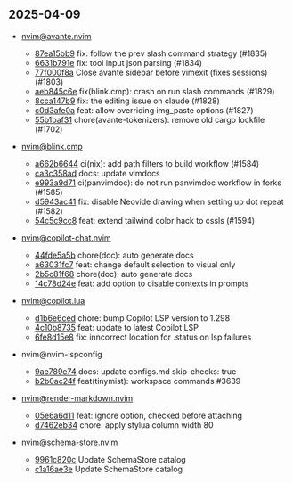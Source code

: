 ## 2025-04-09

* nvim@avante.nvim
  - [87ea15bb9](https://github.com/yetone/avante.nvim/commit/87ea15bb94f0707a5fd154f11f5ed419c17392d1) fix: follow the prev slash command strategy (#1835)
  - [6631b791e](https://github.com/yetone/avante.nvim/commit/6631b791ee3d647dc675d903f2684a7a79d1112c) fix: tool input json parsing (#1834)
  - [77f000f8a](https://github.com/yetone/avante.nvim/commit/77f000f8a84320c3c1afc1392b5e6b65aad0df93) Close avante sidebar before vimexit (fixes sessions) (#1803)
  - [aeb845c6e](https://github.com/yetone/avante.nvim/commit/aeb845c6e9b0d025def6664b695b5c1281f25bb9) fix(blink.cmp): crash on run slash commands (#1829)
  - [8cca147b9](https://github.com/yetone/avante.nvim/commit/8cca147b94d9b2b7a4e955388a227e40930c5b9d) fix: the editing issue on claude (#1828)
  - [c0d3afe0a](https://github.com/yetone/avante.nvim/commit/c0d3afe0a42b862dd94f4bf7cac835e9cd3dfd5a) feat: allow overriding img_paste options (#1827)
  - [55b1baf31](https://github.com/yetone/avante.nvim/commit/55b1baf3145d18c67dfdf4f8fa71e793e82540e4) chore(avante-tokenizers): remove old cargo lockfile (#1702)

* nvim@blink.cmp
  - [a662b6644](https://github.com/Saghen/blink.cmp/commit/a662b6644d4857e5266d6a9a1d846e7deac08ae5) ci(nix): add path filters to build workflow (#1584)
  - [ca3c358ad](https://github.com/Saghen/blink.cmp/commit/ca3c358ada635fb23652b14980de8a2d6996c2c0) docs: update vimdocs
  - [e993a9d71](https://github.com/Saghen/blink.cmp/commit/e993a9d71d6c8d7bd3b0ca2f32d50857263f19b6) ci(panvimdoc): do not run panvimdoc workflow in forks (#1585)
  - [d5943ac41](https://github.com/Saghen/blink.cmp/commit/d5943ac41950bcb006dcf2bcea49628b7d6f1852) fix: disable Neovide drawing when setting up dot repeat (#1582)
  - [54c5c9cc8](https://github.com/Saghen/blink.cmp/commit/54c5c9cc84560971fc93d3bc518bb9ebbc3db541) feat: extend tailwind color hack to cssls (#1594)

* nvim@copilot-chat.nvim
  - [44fde5a5b](https://github.com/CopilotC-Nvim/CopilotChat.nvim/commit/44fde5a5b14a06f6639e9b98d87fc1a87bf2ab5d) chore(doc): auto generate docs
  - [a63031fc7](https://github.com/CopilotC-Nvim/CopilotChat.nvim/commit/a63031fc706d4e34e118c46339ae2b5681fab21e) feat: change default selection to visual only
  - [2b5c81f68](https://github.com/CopilotC-Nvim/CopilotChat.nvim/commit/2b5c81f688a92a1d24fd03271e6810ced45ede52) chore(doc): auto generate docs
  - [14c78d24e](https://github.com/CopilotC-Nvim/CopilotChat.nvim/commit/14c78d24e1db88384dc878e870665c3a7ad61a3a) feat: add option to disable contexts in prompts

* nvim@copilot.lua
  - [d1b6e6ced](https://github.com/zbirenbaum/copilot.lua/commit/d1b6e6ced09fbe15b96741de5fa84e89479f3144) chore: bump Copilot LSP version to 1.298
  - [4c10b8735](https://github.com/zbirenbaum/copilot.lua/commit/4c10b87350bd0326cb79587edb2281a814bb637a) feat: update to latest Copilot LSP
  - [6fe8d15e8](https://github.com/zbirenbaum/copilot.lua/commit/6fe8d15e8bbbf35e8538e931e98b580401b577db) fix: inncorrect location for .status on lsp failures

* nvim@nvim-lspconfig
  - [9ae789e74](https://github.com/neovim/nvim-lspconfig/commit/9ae789e7450995e4c06ed9f8f74629992d5d28a6) docs: update configs.md skip-checks: true
  - [b2b0ac24f](https://github.com/neovim/nvim-lspconfig/commit/b2b0ac24f6d51158808b40b3a205ce90156b992d) feat(tinymist): workspace commands #3639

* nvim@render-markdown.nvim
  - [05e6a6d11](https://github.com/MeanderingProgrammer/render-markdown.nvim/commit/05e6a6d119f90b99829ecb7eb85428a226c0c05f) feat: ignore option, checked before attaching
  - [d7462eb34](https://github.com/MeanderingProgrammer/render-markdown.nvim/commit/d7462eb34ff55106707ea6c4005256dcac57a556) chore: apply stylua column width 80

* nvim@schema-store.nvim
  - [9961c820c](https://github.com/b0o/SchemaStore.nvim/commit/9961c820c0fb66288056093e8fb8056570a1eb9a) Update SchemaStore catalog
  - [c1a16ae3e](https://github.com/b0o/SchemaStore.nvim/commit/c1a16ae3e7fed5ae43e3733a501726c6a6fbb7ae) Update SchemaStore catalog